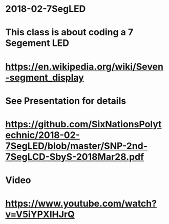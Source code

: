 # 2018-02-7SegLED
# This class is about coding a 7 Segement LED
# https://en.wikipedia.org/wiki/Seven-segment_display
# See Presentation for details
# https://github.com/SixNationsPolytechnic/2018-02-7SegLED/blob/master/SNP-2nd-7SegLCD-SbyS-2018Mar28.pdf
# Video 
# https://www.youtube.com/watch?v=V5iYPXIHJrQ
